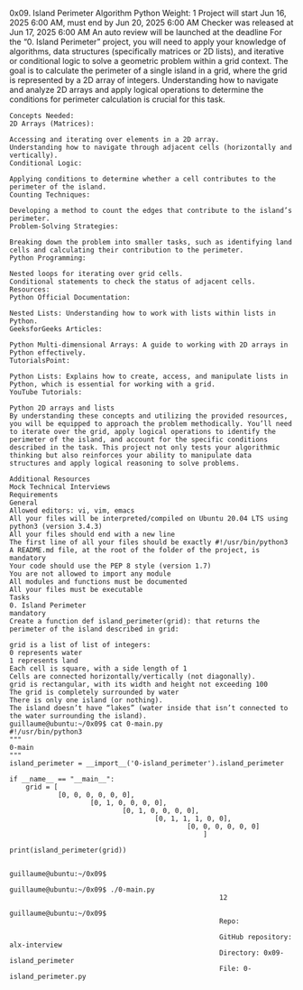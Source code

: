 0x09. Island Perimeter
Algorithm
Python
 Weight: 1
  Project will start Jun 16, 2025 6:00 AM, must end by Jun 20, 2025 6:00 AM
   Checker was released at Jun 17, 2025 6:00 AM
    An auto review will be launched at the deadline
    For the “0. Island Perimeter” project, you will need to apply your knowledge of algorithms, data structures (specifically matrices or 2D lists), and iterative or conditional logic to solve a geometric problem within a grid context. The goal is to calculate the perimeter of a single island in a grid, where the grid is represented by a 2D array of integers. Understanding how to navigate and analyze 2D arrays and apply logical operations to determine the conditions for perimeter calculation is crucial for this task.

    Concepts Needed:
    2D Arrays (Matrices):

    Accessing and iterating over elements in a 2D array.
    Understanding how to navigate through adjacent cells (horizontally and vertically).
    Conditional Logic:

    Applying conditions to determine whether a cell contributes to the perimeter of the island.
    Counting Techniques:

    Developing a method to count the edges that contribute to the island’s perimeter.
    Problem-Solving Strategies:

    Breaking down the problem into smaller tasks, such as identifying land cells and calculating their contribution to the perimeter.
    Python Programming:

    Nested loops for iterating over grid cells.
    Conditional statements to check the status of adjacent cells.
    Resources:
    Python Official Documentation:

    Nested Lists: Understanding how to work with lists within lists in Python.
    GeeksforGeeks Articles:

    Python Multi-dimensional Arrays: A guide to working with 2D arrays in Python effectively.
    TutorialsPoint:

    Python Lists: Explains how to create, access, and manipulate lists in Python, which is essential for working with a grid.
    YouTube Tutorials:

    Python 2D arrays and lists
    By understanding these concepts and utilizing the provided resources, you will be equipped to approach the problem methodically. You’ll need to iterate over the grid, apply logical operations to identify the perimeter of the island, and account for the specific conditions described in the task. This project not only tests your algorithmic thinking but also reinforces your ability to manipulate data structures and apply logical reasoning to solve problems.

    Additional Resources
    Mock Technical Interviews
    Requirements
    General
    Allowed editors: vi, vim, emacs
    All your files will be interpreted/compiled on Ubuntu 20.04 LTS using python3 (version 3.4.3)
    All your files should end with a new line
    The first line of all your files should be exactly #!/usr/bin/python3
    A README.md file, at the root of the folder of the project, is mandatory
    Your code should use the PEP 8 style (version 1.7)
    You are not allowed to import any module
    All modules and functions must be documented
    All your files must be executable
    Tasks
    0. Island Perimeter
    mandatory
    Create a function def island_perimeter(grid): that returns the perimeter of the island described in grid:

    grid is a list of list of integers:
    0 represents water
    1 represents land
    Each cell is square, with a side length of 1
    Cells are connected horizontally/vertically (not diagonally).
    grid is rectangular, with its width and height not exceeding 100
    The grid is completely surrounded by water
    There is only one island (or nothing).
    The island doesn’t have “lakes” (water inside that isn’t connected to the water surrounding the island).
    guillaume@ubuntu:~/0x09$ cat 0-main.py
    #!/usr/bin/python3
    """
    0-main
    """
    island_perimeter = __import__('0-island_perimeter').island_perimeter

    if __name__ == "__main__":
        grid = [
                [0, 0, 0, 0, 0, 0],
                        [0, 1, 0, 0, 0, 0],
                                [0, 1, 0, 0, 0, 0],
                                        [0, 1, 1, 1, 0, 0],
                                                [0, 0, 0, 0, 0, 0]
                                                    ]
                                                        print(island_perimeter(grid))

                                                        guillaume@ubuntu:~/0x09$
                                                        guillaume@ubuntu:~/0x09$ ./0-main.py
                                                        12
                                                        guillaume@ubuntu:~/0x09$
                                                        Repo:

                                                        GitHub repository: alx-interview
                                                        Directory: 0x09-island_perimeter
                                                        File: 0-island_perimeter.py

